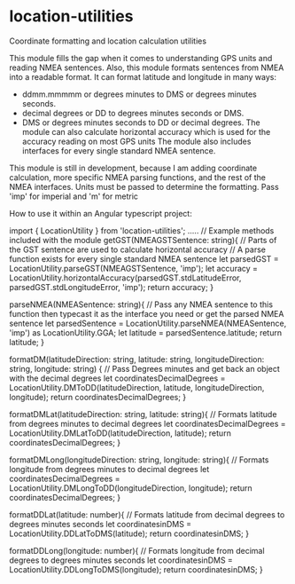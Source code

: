 # location-utilities
Coordinate formatting and location calculation utilities

This module fills the gap when it comes to understanding GPS units and reading NMEA sentences. Also, this module formats sentences from NMEA into a 
readable format. It can format latitude and longitude in many ways:
- ddmm.mmmmm or degrees minutes to DMS or degrees minutes seconds. 
- decimal degrees or DD to degrees minutes seconds or DMS.
- DMS or degrees minutes seconds to DD or decimal degrees. 
The module can also calculate horizontal accuracy which is used for the accuracy reading on most GPS units
The module also includes interfaces for every single standard NMEA sentence. 

This module is still in development, because I am adding coordinate calculation, more specific NMEA parsing functions, and the rest of the NMEA interfaces.
Units must be passed to determine the formatting. Pass 'imp' for imperial and 'm' for metric

How to use it within an Angular typescript project:

import { LocationUtility } from 'location-utilities';
.....
// Example methods included with the module
getGST(NMEAGSTSentence: string){
// Parts of the GST sentence are used to calculate horizontal accuracy
// A parse function exists for every single standard NMEA sentence
   let parsedGST = LocationUtility.parseGST(NMEAGSTSentence, 'imp');
   let accuracy = LocationUtility.horizontalAccuracy(parsedGST.stdLatitudeError, parsedGST.stdLongitudeError, 'imp');
   return accuracy; 
}

parseNMEA(NMEASentence: string){
// Pass any NMEA sentence to this function then typecast it as the interface you need or get the parsed NMEA sentence
   let parsedSentence = LocationUtility.parseNMEA(NMEASentence, 'imp') as LocationUtility.GGA;
   let latitude = parsedSentence.latitude;
   return latitude; 
}

formatDM(latitudeDirection: string, latitude: string, longitudeDirection: string, longitude: string) {
// Pass Degrees minutes and get back an object with the decimal degrees
  let coordinatesDecimalDegrees = LocationUtility.DMToDD(latitudeDirection, latitude, longitudeDirection, longitude);
  return coordinatesDecimalDegrees;
}

formatDMLat(latitudeDirection: string, latitude: string){
// Formats latitude from degrees minutes to decimal degrees
  let coordinatesDecimalDegrees = LocationUtility.DMLatToDD(latitudeDirection, latitude);
  return coordinatesDecimalDegrees;
}

formatDMLong(longitudeDirection: string, longitude: string){
// Formats longitude from degrees minutes to decimal degrees
  let coordinatesDecimalDegrees = LocationUtility.DMLongToDD(longitudeDirection, longitude);
  return coordinatesDecimalDegrees;
}

formatDDLat(latitude: number){
// Formats latitude from decimal degrees to degrees minutes seconds
  let coordinatesinDMS = LocationUtility.DDLatToDMS(latitude);
  return coordinatesinDMS;
}

formatDDLong(longitude: number){
// Formats longitude from decimal degrees to degrees minutes seconds
  let coordinatesinDMS = LocationUtility.DDLongToDMS(longitude);
  return coordinatesinDMS;
}

